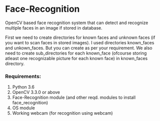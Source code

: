 # Face-Recognition

OpenCV based face recognition system that can detect and recognize multiple faces in an image if stored in database.

First we need to create directories for known faces and unknown faces (if you want to scan faces in stored images). I used directories known_faces and unkown_faces. But you can create as per your requirement.
We also need to create sub_directories for each known_face (ofcourse storing atleast one recognizable picture for each known face) in known_faces directory.

### Requirements:
1. Python 3.6
2. OpenCV 3.3.0 or above
3. Face-Recognition module (and other reqd. modules to install face_recognition)
4. OS module
5. Working webcam (for recognition  using webcam)
